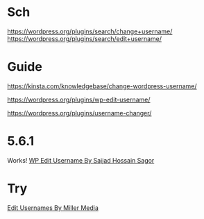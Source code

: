 # Sch
https://wordpress.org/plugins/search/change+username/
https://wordpress.org/plugins/search/edit+username/

# Guide
https://kinsta.com/knowledgebase/change-wordpress-username/

https://wordpress.org/plugins/wp-edit-username/

https://wordpress.org/plugins/username-changer/

# 5.6.1
Works!
[WP Edit Username
By Sajjad Hossain Sagor](https://wordpress.org/plugins/wp-edit-username/)


# Try
[Edit Usernames
By Miller Media](https://wordpress.org/plugins/edit-usernames/)

